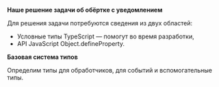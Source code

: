 **Наше решение задачи об обёртке с уведомлением**

Для решения задачи потребуются сведения из двух областей:

* Условные типы TypeScript — помогут во время разработки,
* API JavaScript Object.defineProperty.

**Базовая система типов**

Определим типы для обработчиков, для событий и вспомогательные типы.
